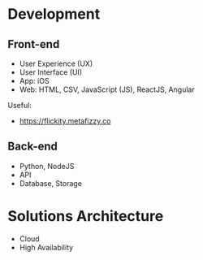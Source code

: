 # Development

## Front-end

- User Experience (UX)
- User Interface (UI)
- App: iOS
- Web: HTML, CSV, JavaScript (JS), ReactJS, Angular

Useful:
- https://flickity.metafizzy.co

## Back-end

- Python, NodeJS
- API
- Database, Storage

# Solutions Architecture

- Cloud
- High Availability
